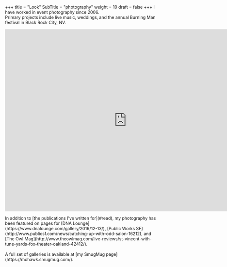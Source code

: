 +++
title = "Look"
SubTitle = "photography"
weight = 10
draft = false
+++
I have worked in event photography since 2006.<br />
Primary projects include live music, weddings, and the annual Burning Man festival in Black Rock City, NV.
<p align="center">
  <iframe src="https://mohawk.smugmug.com/frame/slideshow?key=tBKqkD&autoStart=1&captions=1&navigation=0&playButton=0&randomize=1&speed=3&transition=fade&transitionSpeed=2" width="800px" height="600px" frameborder="no" scrolling="no"></iframe>
</p>
In addition to [the publications I've written for](#read), my photography has been featured on pages for [DNA Lounge](https://www.dnalounge.com/gallery/2016/12-13/), [Public Works SF](http://www.publicsf.com/news/catching-up-with-odd-salon-16212), and [The Owl Mag](http://www.theowlmag.com/live-reviews/st-vincent-with-tune-yards-fox-theater-oakland-42412/).<br /><br />
A full set of galleries is available at [my SmugMug page](https://mohawk.smugmug.com/).
